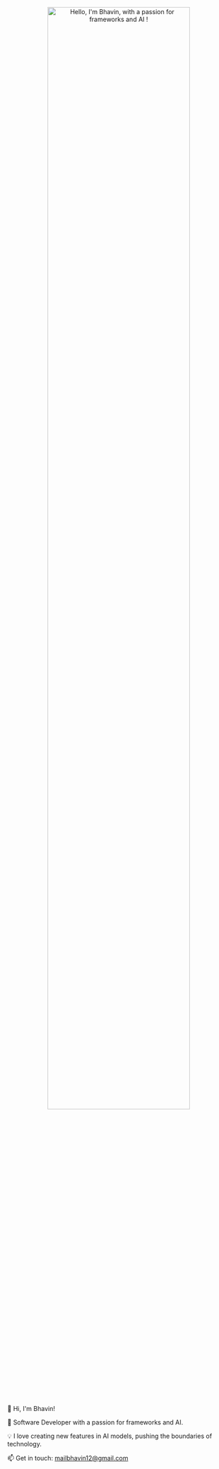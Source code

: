 <p align="center"><a href="https://anuraghazra.github.io"><img width="80%" alt="Hello, I'm Bhavin, with a passion for frameworks and AI !" src="./assets/gh-readme-header.png" /></a></p>

<br />


👋 Hi, I'm Bhavin!

🚀 Software Developer with a passion for frameworks and AI.

💡 I love creating new features in AI models, pushing the boundaries of technology.

📫 Get in touch: mailbhavin12@gmail.com
